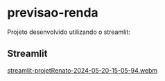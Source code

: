# previsao-renda

Projeto desenvolvido utilizando o streamlit:

## Streamlit


[streamlit-projetRenato-2024-05-20-15-05-94.webm](https://github.com/renatdoug/previsao-renda/assets/83033433/b4b14c68-2f7b-48fb-8952-e13f7533fbce)
